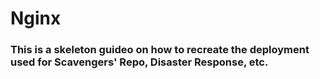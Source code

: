 # Nginx
### This is a skeleton guideo on how to recreate the deployment used for Scavengers' Repo, Disaster Response, etc.

